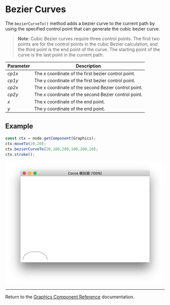 # Bezier Curves

The `bezierCurveTo()` method adds a bezier curve to the current path by using the specified control point that can generate the cubic bezier curve.

> __Note__: Cubic Bezier curves require three control points. The first two points are for the control points in the cubic Bezier calculation, and the third point is the end point of the curve. The starting point of the curve is the last point in the current path.

| Parameter | Description |
| -------------- | ----------- |
| *cp1x* | The x coordinate of the first bezier control point. |
| *cp1y* | The y coordinate of the first bezier control point. |
| *cp2x* | The x coordinate of the second Bezier control point. |
| *cp2y* | The x coordinate of the second Bezier control point. |
| *x* | The x coordinate of the end point. |
| *y* | The y coordinate of the end point. |

## Example

```ts
const ctx = node.getComponent(Graphics);
ctx.moveTo(20,20);
ctx.bezierCurveTo(20,100,200,100,200,20);
ctx.stroke();
```

<a href="bezierCurveTo.png"><img src="bezierCurveTo.png"></a>

<hr>

Return to the [Graphics Component Reference](../graphics.md) documentation.
